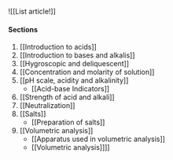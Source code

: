 ![[List article!]]

#### Sections
1. [[Introduction to acids]]
2. [[Introduction to bases and alkalis]]
3. [[Hygroscopic and deliquescent]]
4. [[Concentration and molarity of solution]]
5. [[pH scale, acidity and alkalinity]]
	- [[Acid-base Indicators]]
6. [[Strength of acid and alkali]]
7. [[Neutralization]]
8. [[Salts]]
	- [[Preparation of salts]]
9. [[Volumetric analysis]]
	- [[Apparatus used in volumetric analysis]]
	- [[Volumetric analysis]]]]
